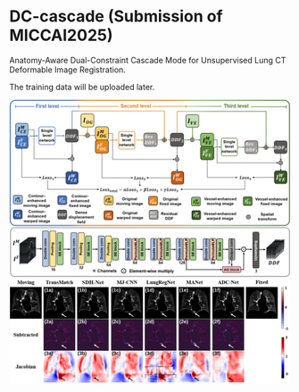 # DC-cascade (Submission of MICCAI2025) 
Anatomy-Aware Dual-Constraint Cascade Mode for Unsupervised Lung CT Deformable Image Registration.

The training data will be uploaded later.
<div align="center">
  <img src="/fig2.png">
</div>

<div align="center">
  <img src="/fig3.svg">
</div>
